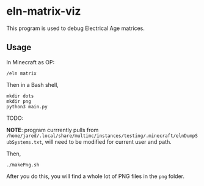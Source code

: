 # eln-matrix-viz

This program is used to debug Electrical Age matrices.

## Usage

In Minecraft as OP:

```
/eln matrix
```

Then in a Bash shell,

```
mkdir dots
mkdir png
python3 main.py
```

TODO:

**NOTE**: program currrently pulls from `/home/jared/.local/share/multimc/instances/testing/.minecraft/elnDumpSubSystems.txt`, will need to be modified for current user and path.

Then,

```
./makePng.sh
```

After you do this, you will find a whole lot of PNG files in the `png` folder.

